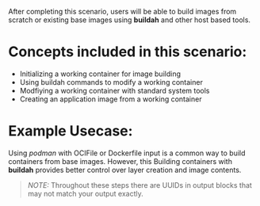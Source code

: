 After completing this scenario, users will be able to build images from scratch or existing base images using **buildah** and other host based tools.

# Concepts included in this scenario:
* Initializing a working container for image building
* Using buildah commands to modify a working container
* Modfiying a working container with standard system tools
* Creating an application image from a working container

# Example Usecase:
Using *podman* with OCIFile or Dockerfile input is a common way to build containers from base images. However, this   Building containers with **buildah** provides better control over layer creation and image contents.

> _NOTE:_ Throughout these steps there are UUIDs in output blocks that may not match your output exactly.
